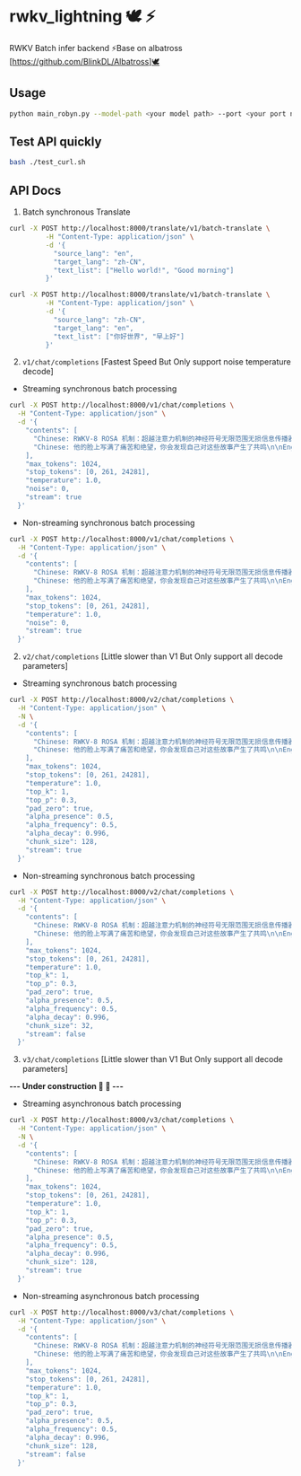 # rwkv_lightning 🕊️ ⚡
RWKV Batch infer backend ⚡Base on albatross [https://github.com/BlinkDL/Albatross]🕊️

## Usage
```bash
python main_robyn.py --model-path <your model path> --port <your port number>
```
## Test API quickly
```bash
bash ./test_curl.sh 
```
## API Docs
1. Batch synchronous Translate 
```bash
curl -X POST http://localhost:8000/translate/v1/batch-translate \
         -H "Content-Type: application/json" \
         -d '{
           "source_lang": "en",
           "target_lang": "zh-CN",
           "text_list": ["Hello world!", "Good morning"]
         }'
```
```bash
curl -X POST http://localhost:8000/translate/v1/batch-translate \
         -H "Content-Type: application/json" \
         -d '{
           "source_lang": "zh-CN",
           "target_lang": "en",
           "text_list": ["你好世界", "早上好"]
         }'
```
2. ```v1/chat/completions``` [Fastest Speed But Only support noise temperature decode] 
- Streaming synchronous batch processing 
```bash
curl -X POST http://localhost:8000/v1/chat/completions \
  -H "Content-Type: application/json" \
  -d '{
    "contents": [
      "Chinese: RWKV-8 ROSA 机制：超越注意力机制的神经符号无限范围无损信息传播器，使大语言模型(LLM)能够发明自己的内心独白语言。迈向可扩展后神经方法的第一步，开启人工智能的新时代\n\nEnglish:",
      "Chinese: 他的脸上写满了痛苦和绝望，你会发现自己对这些故事产生了共鸣\n\nEnglish:"
    ],
    "max_tokens": 1024,
    "stop_tokens": [0, 261, 24281],
    "temperature": 1.0,
    "noise": 0,
    "stream": true
  }'
```
- Non-streaming synchronous batch processing
```bash
curl -X POST http://localhost:8000/v1/chat/completions \
  -H "Content-Type: application/json" \
  -d '{
    "contents": [
      "Chinese: RWKV-8 ROSA 机制：超越注意力机制的神经符号无限范围无损信息传播器，使大语言模型(LLM)能够发明自己的内心独白语言。迈向可扩展后神经方法的第一步，开启人工智能的新时代\n\nEnglish:",
      "Chinese: 他的脸上写满了痛苦和绝望，你会发现自己对这些故事产生了共鸣\n\nEnglish:"
    ],
    "max_tokens": 1024,
    "stop_tokens": [0, 261, 24281],
    "temperature": 1.0,
    "noise": 0,
    "stream": true
  }'
```
2. ```v2/chat/completions``` [Little slower than V1 But Only support all decode parameters]
- Streaming synchronous batch processing
```bash
curl -X POST http://localhost:8000/v2/chat/completions \
  -H "Content-Type: application/json" \
  -N \
  -d '{
    "contents": [
      "Chinese: RWKV-8 ROSA 机制：超越注意力机制的神经符号无限范围无损信息传播器，使大语言模型(LLM)能够发明自己的内心独白语言。迈向可扩展后神经方法的第一步，开启人工智能的新时代\n\nEnglish:",
      "Chinese: 他的脸上写满了痛苦和绝望，你会发现自己对这些故事产生了共鸣\n\nEnglish:"
    ],
    "max_tokens": 1024,
    "stop_tokens": [0, 261, 24281],
    "temperature": 1.0,
    "top_k": 1,
    "top_p": 0.3,
    "pad_zero": true,
    "alpha_presence": 0.5,
    "alpha_frequency": 0.5,
    "alpha_decay": 0.996,
    "chunk_size": 128,
    "stream": true
  }'
```
- Non-streaming synchronous batch processing
```bash
curl -X POST http://localhost:8000/v2/chat/completions \
  -H "Content-Type: application/json" \
  -d '{
    "contents": [
      "Chinese: RWKV-8 ROSA 机制：超越注意力机制的神经符号无限范围无损信息传播器，使大语言模型(LLM)能够发明自己的内心独白语言。迈向可扩展后神经方法的第一步，开启人工智能的新时代\n\nEnglish:",
      "Chinese: 他的脸上写满了痛苦和绝望，你会发现自己对这些故事产生了共鸣\n\nEnglish:"
    ],
    "max_tokens": 1024,
    "stop_tokens": [0, 261, 24281],
    "temperature": 1.0,
    "top_k": 1,
    "top_p": 0.3,
    "pad_zero": true,
    "alpha_presence": 0.5,
    "alpha_frequency": 0.5,
    "alpha_decay": 0.996,
    "chunk_size": 32,
    "stream": false
  }'
```
3. ```v3/chat/completions``` [Little slower than V1 But Only support all decode parameters]

**--- Under construction 🚧 🥲 ---** 
- Streaming asynchronous batch processing
```bash
curl -X POST http://localhost:8000/v3/chat/completions \
  -H "Content-Type: application/json" \
  -N \
  -d '{
    "contents": [
      "Chinese: RWKV-8 ROSA 机制：超越注意力机制的神经符号无限范围无损信息传播器，使大语言模型(LLM)能够发明自己的内心独白语言。迈向可扩展后神经方法的第一步，开启人工智能的新时代\n\nEnglish:",
      "Chinese: 他的脸上写满了痛苦和绝望，你会发现自己对这些故事产生了共鸣\n\nEnglish:"
    ],
    "max_tokens": 1024,
    "stop_tokens": [0, 261, 24281],
    "temperature": 1.0,
    "top_k": 1,
    "top_p": 0.3,
    "pad_zero": true,
    "alpha_presence": 0.5,
    "alpha_frequency": 0.5,
    "alpha_decay": 0.996,
    "chunk_size": 128,
    "stream": true
  }'
```
- Non-streaming asynchronous batch processing
```bash
curl -X POST http://localhost:8000/v3/chat/completions \
  -H "Content-Type: application/json" \
  -d '{
    "contents": [
      "Chinese: RWKV-8 ROSA 机制：超越注意力机制的神经符号无限范围无损信息传播器，使大语言模型(LLM)能够发明自己的内心独白语言。迈向可扩展后神经方法的第一步，开启人工智能的新时代\n\nEnglish:",
      "Chinese: 他的脸上写满了痛苦和绝望，你会发现自己对这些故事产生了共鸣\n\nEnglish:"
    ],
    "max_tokens": 1024,
    "stop_tokens": [0, 261, 24281],
    "temperature": 1.0,
    "top_k": 1,
    "top_p": 0.3,
    "pad_zero": true,
    "alpha_presence": 0.5,
    "alpha_frequency": 0.5,
    "alpha_decay": 0.996,
    "chunk_size": 128,
    "stream": false
  }'
```
